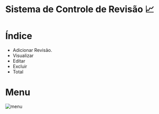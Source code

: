 # Sistema de Controle de Revisão 📈

# Índice

 * Adicionar Revisão.
 * Visualizar
 * Editar 
 * Excluir
 * Total



# **Menu**
![menu](https://user-images.githubusercontent.com/13538814/206052790-4115496a-3b1e-4b22-aeaa-b6d1190495f5.jpg)

